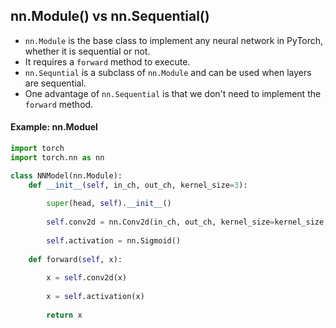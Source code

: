 ## nn.Module() vs nn.Sequential()
* `nn.Module` is the base class to implement any neural network in PyTorch, whether it is sequential or not.
* It requires a `forward` method to execute.
* `nn.Sequntial` is a subclass of `nn.Module` and can be used when layers are sequential.
* One advantage of `nn.Sequential` is that we don't need to implement the `forward` method.


#### Example: nn.Moduel

```python
import torch
import torch.nn as nn

class NNModel(nn.Module):
    def __init__(self, in_ch, out_ch, kernel_size=3):
        
        super(head, self).__init__()
        
        self.conv2d = nn.Conv2d(in_ch, out_ch, kernel_size=kernel_size, padding=1)
        
        self.activation = nn.Sigmoid()
        
    def forward(self, x):
        
        x = self.conv2d(x)
        
        x = self.activation(x)
        
        return x
```
